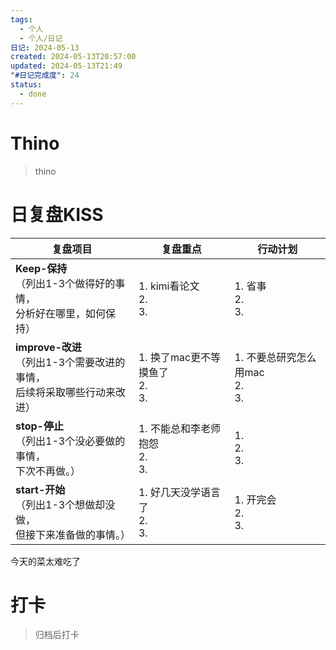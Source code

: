 ```yaml
---
tags:
  - 个人
  - 个人/日记
日记: 2024-05-13
created: 2024-05-13T20:57:00
updated: 2024-05-13T21:49
"#日记完成度": 24
status:
  - done
---
```


# Thino
> thino

# 日复盘KISS
| **复盘项目**                                             | **复盘重点**                     | **行动计划**                     |
| ---------------------------------------------------- | ---------------------------- | ---------------------------- |
| **Keep-保持**<br>（列出1-3个做得好的事情，<br>   分析好在哪里，如何保持）     | 1.  kimi看论文<br>2. <br>3.     | 1.  省事<br>2. <br>3.          |
| **improve-改进**<br>（列出1-3个需要改进的事情，<br>  后续将采取哪些行动来改进） | 1.  换了mac更不等摸鱼了<br>2. <br>3. | 1.  不要总研究怎么用mac<br>2. <br>3. |
| **stop-停止**<br>（列出1-3个没必要做的事情，<br>下次不再做。）            | 1.  不能总和李老师抱怨<br>2. <br>3.   | 1.  <br>2. <br>3.            |
| **start-开始**<br>（列出1-3个想做却没做，<br>但接下来准备做的事情。）        | 1.  好几天没学语言了<br>2. <br>3.    | 1.  开完会<br>2. <br>3.         |
今天的菜太难吃了


# 打卡
> 归档后打卡


